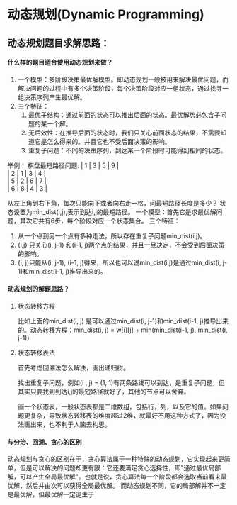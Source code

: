 # 动态规划(Dynamic Programming)

## 动态规划题目求解思路：

#### 什么样的题目适合使用动态规划来做？
1. 一个模型：多阶段决策最优解模型。即动态规划一般被用来解决最优问题，而解决问题的过程中有多个决策阶段，每个决策阶段对应一组状态，通过找寻一组决策序列产生最优解。
2. 三个特征：
    1. 最优子结构：通过前面的状态可以推出后面的状态。最优解势必包含子问题的某一个解。
    2. 无后效性：在推导后面的状态时，我们只关心前面状态的结果，不需要知道它是怎么得来的。并且它也不受后面决策的影响。
    3. 重复子问题：不同的决策序列，到达某一个阶段时可能得到相同的状态。
    
举例：
棋盘最短路径问题:
| 1 | 3 | 5 | 9 |  <br>
| 2 | 1 | 3 | 4 |  <br>
| 5 | 2 | 6 | 7 |  <br>
| 6 | 8 | 4 | 3 |  <br>

从左上角到右下角，每次只能向下或者向右走一格，问最短路径长度是多少？
状态设置为min_dist(i,j),表示到达i,j的最短路径。
一个模型：首先它是求最优解问题，其次它共有6步，每个阶段对应一个状态集合。
三个特征：
1. 从一个点到另一个点有多种走法，所以存在重复子问题min_dist(i,j)。
2. (i,j) 只关心(i, j-1) 和(i-1, j)两个点的结果，并且一旦决定，不会受到后面决策的影响。
3. (i, j)只能从(i, j-1), (i-1, j)得来，所以也可以说min_dist(i,j)是通过min_dist(i, j-1)和min_dist(i-1, j)推导出来的。
    
#### 动态规划的解题思路？
1. 状态转移方程 
   
    比如上面的min_dist(i, j) 是可以通过min_dist(i, j-1)和min_dist(i-1, j)推导出来的。动态转移方程：min_dist(i, j) = w[i][j] + min(min_dist(i-1, j), min_dist(i, j-1))

2. 状态转移表法
    
    首先考虑回溯法怎么解决，画出递归树。
   
    找出重复子问题，例如(i , j) = (1, 1)有两条路线可以到达，是重复子问题，但其实只要找到到达i,j的最短路径就好了，其他的节点可以舍弃。
   
    画一个状态表，一般状态表都是二维数组，包括行，列，以及它的值。如果问题更复杂，导致状态转移表的维度超过2维，就最好不用这种方式了，因为没法画出来，也不利于人脑去构思。

#### 与分治、回溯、贪心的区别
动态规划与贪心的区别在于，贪心算法属于一种特殊的动态规划，它实现起来更简单，但是可以解决的问题却更有限：它还要满足贪心选择性，即"通过最优局部解，可以产生全局最优解"。也就是说，贪心算法每一个阶段都会选取当前看来最优解，然后并由次可以获得全局最优解。
而动态规划不同，它的局部解并不一定是最优解，但最优解一定诞生于